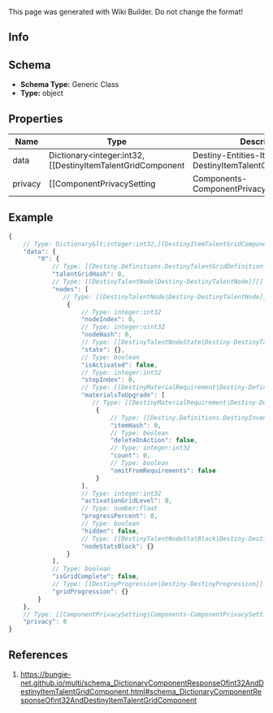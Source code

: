 <span class="wiki-builder">This page was generated with Wiki Builder. Do not change the format!</span>

## Info

## Schema
* **Schema Type:** Generic Class
* **Type:** object

## Properties
Name | Type | Description
---- | ---- | -----------
data | Dictionary&lt;integer:int32,[[DestinyItemTalentGridComponent|Destiny-Entities-Items-DestinyItemTalentGridComponent]]&gt; | 
privacy | [[ComponentPrivacySetting|Components-ComponentPrivacySetting]]:Enum | 

## Example
```javascript
{
    // Type: Dictionary&lt;integer:int32,[[DestinyItemTalentGridComponent|Destiny-Entities-Items-DestinyItemTalentGridComponent]]&gt;
    "data": {
        "0": {
            // Type: [[Destiny.Definitions.DestinyTalentGridDefinition|Destiny-Definitions-DestinyTalentGridDefinition]]:integer:uint32
            "talentGridHash": 0,
            // Type: [[DestinyTalentNode|Destiny-DestinyTalentNode]][]
            "nodes": [
               // Type: [[DestinyTalentNode|Destiny-DestinyTalentNode]]
                {
                    // Type: integer:int32
                    "nodeIndex": 0,
                    // Type: integer:uint32
                    "nodeHash": 0,
                    // Type: [[DestinyTalentNodeState|Destiny-DestinyTalentNodeState]]:Enum
                    "state": {},
                    // Type: boolean
                    "isActivated": false,
                    // Type: integer:int32
                    "stepIndex": 0,
                    // Type: [[DestinyMaterialRequirement|Destiny-Definitions-DestinyMaterialRequirement]]:Definition[]
                    "materialsToUpgrade": [
                       // Type: [[DestinyMaterialRequirement|Destiny-Definitions-DestinyMaterialRequirement]]:Definition
                        {
                            // Type: [[Destiny.Definitions.DestinyInventoryItemDefinition|Destiny-Definitions-DestinyInventoryItemDefinition]]:integer:uint32
                            "itemHash": 0,
                            // Type: boolean
                            "deleteOnAction": false,
                            // Type: integer:int32
                            "count": 0,
                            // Type: boolean
                            "omitFromRequirements": false
                        }
                    ],
                    // Type: integer:int32
                    "activationGridLevel": 0,
                    // Type: number:float
                    "progressPercent": 0,
                    // Type: boolean
                    "hidden": false,
                    // Type: [[DestinyTalentNodeStatBlock|Destiny-DestinyTalentNodeStatBlock]]
                    "nodeStatsBlock": {}
                }
            ],
            // Type: boolean
            "isGridComplete": false,
            // Type: [[DestinyProgression|Destiny-DestinyProgression]]
            "gridProgression": {}
        }
    },
    // Type: [[ComponentPrivacySetting|Components-ComponentPrivacySetting]]:Enum
    "privacy": 0
}

```

## References
1. https://bungie-net.github.io/multi/schema_DictionaryComponentResponseOfint32AndDestinyItemTalentGridComponent.html#schema_DictionaryComponentResponseOfint32AndDestinyItemTalentGridComponent
